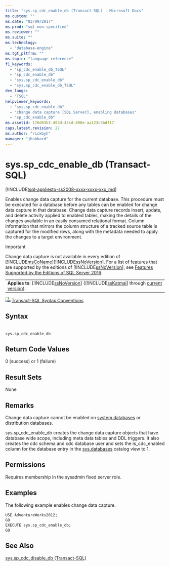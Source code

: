 ```yaml
---
title: "sys.sp_cdc_enable_db (Transact-SQL) | Microsoft Docs"
ms.custom: ""
ms.date: "03/09/2017"
ms.prod: "sql-non-specified"
ms.reviewer: ""
ms.suite: ""
ms.technology: 
  - "database-engine"
ms.tgt_pltfrm: ""
ms.topic: "language-reference"
f1_keywords: 
  - "sp_cdc_enable_db_TSQL"
  - "sp_cdc_enable_db"
  - "sys.sp_cdc_enable_db"
  - "sys.sp_cdc_enable_db_TSQL"
dev_langs: 
  - "TSQL"
helpviewer_keywords: 
  - "sys.sp_cdc_enable_db"
  - "change data capture [SQL Server], enabling databases"
  - "sp_cdc_enable_db"
ms.assetid: 176d83b3-493d-43cd-800e-aa123c3bdf17
caps.latest.revision: 27
ms.author: "rickbyh"
manager: "jhubbard"
---
```

# sys.sp_cdc_enable_db (Transact-SQL)
[!INCLUDE[tsql-appliesto-ss2008-xxxx-xxxx-xxx_md](../../../database-engine/configure/windows/includes/tsql-appliesto-ss2008-xxxx-xxxx-xxx-md.md)]

  Enables change data capture for the current database. This procedure must be executed for a database before any tables can be enabled for change data capture in that database. Change data capture records insert, update, and delete activity applied to enabled tables, making the details of the changes available in an easily consumed relational format. Column information that mirrors the column structure of a tracked source table is captured for the modified rows, along with the metadata needed to apply the changes to a target environment.  
  
> [!IMPORTANT]  
>  Change data capture is not available in every edition of [!INCLUDE[msCoName](../../../advanced-analytics/r-services/tutorials/includes/msconame-md.md)][!INCLUDE[ssNoVersion](../../../advanced-analytics/r-services/includes/ssnoversion-md.md)]. For a list of features that are supported by the editions of [!INCLUDE[ssNoVersion](../../../advanced-analytics/r-services/includes/ssnoversion-md.md)], see [Features Supported by the Editions of SQL Server 2016](../Topic/Features%20Supported%20by%20the%20Editions%20of%20SQL%20Server%202016.md).  
  
||  
|-|  
|**Applies to**: [!INCLUDE[ssNoVersion](../../../advanced-analytics/r-services/includes/ssnoversion-md.md)] ([!INCLUDE[ssKatmai](../../../analysis-services/data-mining/includes/sskatmai-md.md)] through [current version](http://go.microsoft.com/fwlink/p/?LinkId=299658)).|  
  
 ![Topic link icon](../../../database-engine/configure/windows/media/topic-link.gif "Topic link icon") [Transact-SQL Syntax Conventions](../../../t-sql/language-elements/transact-sql-syntax-conventions-transact-sql.md)  
  
## Syntax  
  
```  
  
sys.sp_cdc_enable_db  
```  
  
## Return Code Values  
 0 (success) or 1 (failure)  
  
## Result Sets  
 None  
  
## Remarks  
 Change data capture cannot be enabled on [system databases](../../../relational-databases/databases/system-databases.md) or distribution databases.  
  
 sys.sp_cdc_enable_db creates the change data capture objects that have database wide scope, including meta data tables and DDL triggers. It also creates the cdc schema and cdc database user and sets the is_cdc_enabled column for the database entry in the [sys.databases](../../../relational-databases/reference/system-catalog-views/sys.databases-transact-sql.md) catalog view to 1.  
  
## Permissions  
 Requires membership in the sysadmin fixed server role.  
  
## Examples  
 The following example enables change data capture.  
  
```  
USE AdventureWorks2012;  
GO  
EXECUTE sys.sp_cdc_enable_db;  
GO  
```  
  
## See Also  
 [sys.sp_cdc_disable_db &#40;Transact-SQL&#41;](../../../relational-databases/reference/system-stored-procedures/sys.sp-cdc-disable-db-transact-sql.md)  
  
  